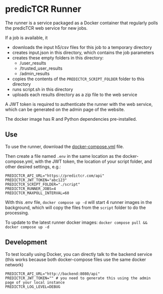 # predicTCR Runner

The runner is a service packaged as a Docker container that regularly polls the predicTCR web service for new jobs.

If a job is available, it

- downloads the input h5/csv files for this job to a temporary directory
- creates input.json in this directory, which contains the job parameters
- creates these empty folders in this directory:
  - /user_results
  - /trusted_user_results
  - /admin_results
- copies the contents of the `PREDICTCR_SCRIPT_FOLDER` folder to this directory
- runs script.sh in this directory
- uploads each results directory as a zip file to the web service

A JWT token is required to authenticate the runner with the web service,
which can be generated on the admin page of the website.

The docker image has R and Python dependencies pre-installed.

## Use

To use the runner, download the [docker-compose.yml](docker-compose.yml) file.

Then create a file named `.env` in the same location as the docker-compose.yml,
with the JWT token, the location of your script folder, and other desired settings, e.g.:

```
PREDICTCR_API_URL="https://predictcr.com/api"
PREDICTCR_JWT_TOKEN="abc123"
PREDICTCR_SCRIPT_FOLDER="./script"
PREDICTCR_RUNNER_JOBS=4
PREDICTCR_MAXPOLL_INTERVAL=60
```

With this .env file, `docker compose up -d` will start 4 runner images in the background, which will copy the files
from the `script` folder to do the processing.

To update to the latest runner docker images: `docker compose pull && docker compose up -d`

## Development

To test locally using Docker, you can directly talk to the backend service (this works because both docker-compose files use the same docker network)

```
PREDICTCR_API_URL="http://backend:8080/api"
PREDICTCR_JWT_TOKEN="" # you need to generate this using the admin page of your local instance
PREDICTCR_LOG_LEVEL=DEBUG
```
